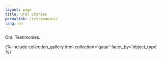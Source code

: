 ```yaml
---
layout: page
title: Oral Stories
permalink: /testimonios/
lang: en
---
```


Oral Testimonies.

{% include collection_gallery.html collection='qatar' facet_by='object_type' %}